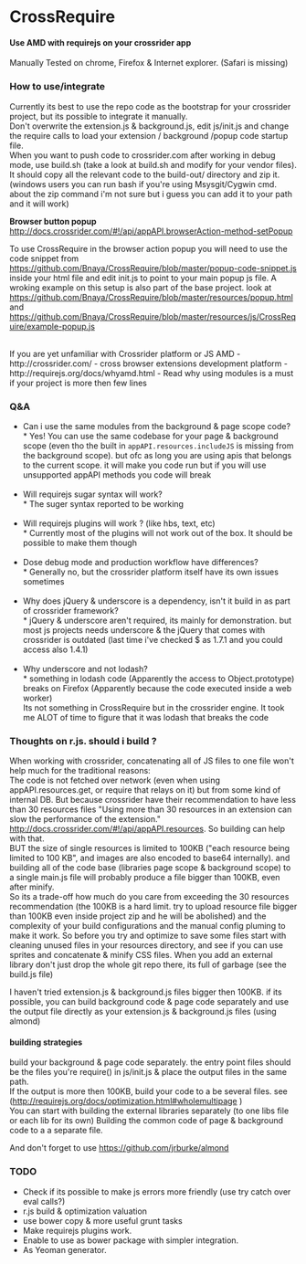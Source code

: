 CrossRequire
========

#### Use AMD with requirejs on your crossrider app

Manually Tested on chrome, Firefox & Internet explorer. (Safari is missing)

### How to use/integrate
Currently its best to use the repo code as the bootstrap for your crossrider project, but its possible to integrate it manually.
<br>
Don't overwrite the extension.js & background.js, edit js/init.js and change the require calls to load your extension / background /popup code startup file.
<br>
When you want to push code to crossrider.com after working in debug mode, use build.sh (take a look at build.sh and modify for your vendor files).
It should copy all the relevant code to the build-out/ directory and zip it. (windows users you can run bash if you're using Msysgit/Cygwin cmd. about the zip command i'm not sure but i guess you can add it to your path and it will work)

<b>Browser button popup</b>
http://docs.crossrider.com/#!/api/appAPI.browserAction-method-setPopup

To use CrossRequire in the browser action popup you will need to use the code snippet from
https://github.com/Bnaya/CrossRequire/blob/master/popup-code-snippet.js
inside your html file and edit init.js to point to your main popup js file.
A wroking example on this setup is also part of the base project.
look at
https://github.com/Bnaya/CrossRequire/blob/master/resources/popup.html
and
https://github.com/Bnaya/CrossRequire/blob/master/resources/js/CrossRequire/example-popup.js

<br>
If you are yet unfamiliar with Crossrider platform or JS AMD
- http://crossrider.com/ - cross browser extensions development platform
- http://requirejs.org/docs/whyamd.html - Read why using modules is a must if your project is more then few lines

### Q&A
 - Can i use the same modules from the background & page scope code?
 <br> * Yes! You can use the same codebase for your page & background scope (even tho the built in `appAPI.resources.includeJS` is missing from the background scope). but ofc as long you are using apis that belongs to the current scope. it will make you code run but if you will  use unsupported appAPI methods you code will break
<br><br>
 - Will requirejs sugar syntax will work?
 <br> * The suger syntax reported to be working
<br><br>
 - Will requirejs plugins will work ? (like hbs, text, etc)
 <br> * Currently most of the plugins will not work out of the box. It should be possible to make them though
<br><br>
 - Dose debug mode and production workflow have differences?
 <br> * Generally no, but the crossrider platform itself have its own issues sometimes
<br><br>
 - Why does jQuery & underscore is a dependency, isn't it build in as part of crossrider framework?
  <br> * jQuery & underscore aren't required, its mainly for demonstration. but most js projects needs underscore & the jQuery that comes with crossrider is outdated (last time i've checked $ as 1.7.1 and you could access also 1.4.1)
<br><br>
 - Why underscore and not lodash?
  <br> * something in lodash code (Apparently the access to Object.prototype) breaks on Firefox (Apparently because the code executed inside a web worker)<br>
  Its not something in CrossRequire but in the crossrider engine. It took me ALOT of time to figure that it was lodash that breaks the code

### Thoughts on r.js. should i build ?
When working with crossrider, concatenating all of JS files to one file won't help much for the traditional reasons:<br>
The code is not fetched over network (even when using appAPI.resources.get, or require that relays on it) but from some kind of internal DB.
But because crossrider have their recommendation to have less than 30 resources files "Using more than 30 resources in an extension can slow the performance of the extension."
http://docs.crossrider.com/#!/api/appAPI.resources. So building can help with that.
<br>
BUT the size of single resources is limited to 100KB ("each resource being limited to 100 KB", and images are also encoded to base64 internally).
and building all of the code base (libraries page scope & background scope) to a single main.js file will probably produce a file bigger than 100KB, even after minify.<br>
So its a trade-off how much do you care from exceeding the 30 resources recommendation (the 100KB is a hard limit. try to upload resource file bigger than 100KB even inside project zip and he will be abolished) and the complexity of your build configurations and the manual config pluming to make it work.
So before you try and optimize to save some files start with cleaning unused files in your resources directory, and see if you can use sprites and concatenate & minify CSS files.
When you add an external library don't just drop the whole git repo there, its full of garbage (see the build.js file)

I haven't tried extension.js & background.js files bigger then 100KB. if its possible, you can build background code & page code separately and use the output file directly as your extension.js & background.js  files (using almond)

#### building strategies
 build your background & page code separately. the entry point files should be the files you're require() in js/init.js & place the output files in the same path.<br>
 If the output is more then 100KB, build your code to a be several files. see (http://requirejs.org/docs/optimization.html#wholemultipage )<br>
 You can start with building the external libraries separately (to one libs file or each lib for its own)
 Building the common code of page & background code to a a separate file.

And don't forget to use https://github.com/jrburke/almond

### TODO
- Check if its possible to make js errors more friendly (use try catch over eval calls?)
- r.js build & optimization valuation
- use bower copy & more useful grunt tasks
- Make requirejs plugins work.
- Enable to use as bower package with simpler integration.
- As Yeoman generator.
